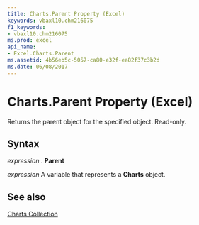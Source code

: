 ```yaml
---
title: Charts.Parent Property (Excel)
keywords: vbaxl10.chm216075
f1_keywords:
- vbaxl10.chm216075
ms.prod: excel
api_name:
- Excel.Charts.Parent
ms.assetid: 4b56eb5c-5057-ca80-e32f-ea82f37c3b2d
ms.date: 06/08/2017
---
```



# Charts.Parent Property (Excel)

Returns the parent object for the specified object. Read-only.


## Syntax

 _expression_ . **Parent**

 _expression_ A variable that represents a **Charts** object.


## See also


[Charts Collection](Excel.Charts.md)

